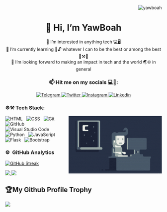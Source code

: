 <p align="right"> <img src="https://komarev.com/ghpvc/?username=yawboah&label=Profile%20views&color=e91e63&style=flat" alt="yawboah" /> </p>

<h1 align="center">👋 Hi, I’m YawBoah</h1> 
<p align="center">👀 I’m interested in anything tech 💻🖥<br>
🌱 I’m currently learning 📙🔓 whatever I can to be the best or among the best 👷⚒👷<br>
💞️ I’m looking forward to making an impact in tech and the world 🌏🌐 in general</p>
<h3 align='center'>📫 Hit me on my socials 💻📱:</h3>
<p align='center'>
  <a href="https://t.me/wofa_NanaYaw">
  <img alt="Telegram" src="https://img.shields.io/badge/Yboah-30302f?style=for-the-badge&logo=telegram"/>
</a>
<a href="https://twitter.com/YYawboahene">
  <img alt="Twitter" src="https://img.shields.io/badge/Twitter-1DA1F2?logo=twitter&logoColor=white&style=for-the-badge"/>
</a>
<a href="https://www.instagram.com/mr.yob_/">
  <img alt="Instagram" src="https://img.shields.io/badge/Instagram-E4405F?logo=instagram&logoColor=white&style=for-the-badge"/>
</a>
<a href="https://www.linkedin.com/in/yaw-boahene-39a880210/">
  <img alt="Linkedin" src="https://img.shields.io/badge/linkedin-0077B5?logo=linkedin&logoColor=white&style=for-the-badge"/>
</a>
</p>

<h3 align='left'>⚙⚒ Tech Stack:</h3>
<img alt="Night Coding" src="https://raw.githubusercontent.com/AVS1508/AVS1508/master/assets/Night-Coding.gif" align="right"/>

![HTML](https://img.shields.io/badge/-HTML-05122A?style=flat&logo=HTML5) &nbsp;
![CSS](https://img.shields.io/badge/-CSS-05122A?style=flat&logo=CSS3&logoColor=1572B6) &nbsp;
![Git](https://img.shields.io/badge/-Git-05122A?style=flat&logo=git) &nbsp;
![GitHub](https://img.shields.io/badge/-GitHub-05122A?style=flat&logo=github) &nbsp; <br>
![Visual Studio Code](https://img.shields.io/badge/-Visual%20Studio%20Code-05122A?style=flat&logo=visual-studio-code&logoColor=007ACC) &nbsp;
![Python](https://img.shields.io/badge/-Python-05122A?style=flat&logo=python) &nbsp;
![JavaScript](https://img.shields.io/badge/-JavaScript-05122A?style=flat&logo=javascript)&nbsp; <br>
![Flask](https://img.shields.io/badge/-Flask-05122A?style=flat&logo=flask) &nbsp;
![Bootstrap](https://img.shields.io/badge/-Bootstrap-05122A?style=flat&logo=bootstrap&logoColor=563D7C)

### ⚙️ &nbsp;GitHub Analytics
[![GitHub Streak](https://streak-stats.demolab.com/?user=YawBoah&theme=dark)](https://git.io/streak-stats)
<p align="left">
<a href="https://github.com/AVS1508">
  <img height="200em" src="https://github-readme-stats-eight-theta.vercel.app/api?username=YawBoah&show_icons=true&theme=algolia&include_all_commits=true&count_private=true"/>
  <img height="200em" src="https://github-readme-stats-eight-theta.vercel.app/api/top-langs/?username=YawBoah&layout=compact&langs_count=8&theme=algolia"/>
</a>
</p>

<h2>🏆My Github Profile Trophy</h2>
<img width=999 src="https://github-profile-trophy.vercel.app/?username=yawboah&column=7&theme=gruvbox&no-frame=true"/>




